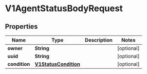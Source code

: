

# V1AgentStatusBodyRequest


## Properties

| Name | Type | Description | Notes |
|------------ | ------------- | ------------- | -------------|
|**owner** | **String** |  |  [optional] |
|**uuid** | **String** |  |  [optional] |
|**condition** | [**V1StatusCondition**](V1StatusCondition.md) |  |  [optional] |



